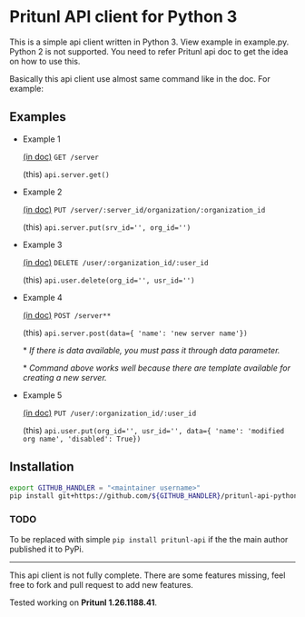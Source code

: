 # Pritunl API client for Python 3

This is a simple api client written in Python 3. View example in
example.py.
Python 2 is not supported. You need to refer Pritunl api doc to get the
idea on how to use this.

Basically this api client use almost same command like in the doc.
For example:

## Examples

* Example 1

  [(in doc)](https://pritunl.com/api.html) `GET /server`

  (this) `api.server.get()`

* Example 2

  [(in doc)](https://pritunl.com/api.html) `PUT /server/:server_id/organization/:organization_id`

  (this) `api.server.put(srv_id='', org_id='')`

* Example 3

  [(in doc)](https://pritunl.com/api.html) `DELETE /user/:organization_id/:user_id`

  (this) `api.user.delete(org_id='', usr_id='')`

* Example 4

  [(in doc)](https://pritunl.com/api.html) `POST /server**`

  (this) `api.server.post(data={
   'name': 'new server name'})`

   \* _If there is data available, you must pass it through data parameter._

   \* _Command above works well because there are template available for
   creating a new server._

* Example 5

  [(in doc)](https://pritunl.com/api.html) `PUT /user/:organization_id/:user_id`

  (this) `api.user.put(org_id='', usr_id='', data={
   'name': 'modified org name',
   'disabled': True})`


## Installation

```sh
export GITHUB_HANDLER = "<maintainer username>"
pip install git+https://github.com/${GITHUB_HANDLER}/pritunl-api-python.git@master#egg=pritunl-api

```
### TODO 
To be replaced with simple `pip install pritunl-api` if the the main author published it to PyPi.

***
This api client is not fully complete. There are some features missing,
feel free to fork and pull request to add new features.

Tested working on **Pritunl 1.26.1188.41**.
